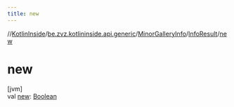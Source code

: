 ```yaml
---
title: new
---
```

//[KotlinInside](../../../../index.html)/[be.zvz.kotlininside.api.generic](../../index.html)/[MinorGalleryInfo](../index.html)/[InfoResult](index.html)/[new](new.html)



# new



[jvm]\
val [new](new.html): [Boolean](https://kotlinlang.org/api/latest/jvm/stdlib/kotlin/-boolean/index.html)




